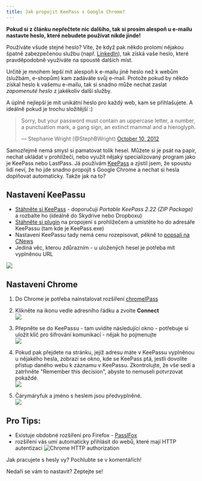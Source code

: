 ```yaml
---
title: Jak propojit KeePass s Google Chrome?
---
```


**Pokud si z článku nepřečtete nic dalšího, tak si prosím alespoň u e-mailu nastavte heslo, které nebudete používat nikde jinde!**

Používáte všude stejné heslo? Víte, že když pak někdo prolomí nějakou špatně zabezpečenou službu (např. [LinkedIn](http://mashable.com/2012/06/06/linkedin-passwords-hacked-confirmation/)), tak získá vaše heslo, které pravděpodobně využíváte na spoustě dalších míst.

Určitě je mnohem lepší mít alespoň k e-mailu jiné heslo než k webům (službám, e-shopům) kam zadáváte svůj e-mail. Protože pokud by někdo získal heslo k vašemu e-mailu, tak si snadno může nechat zaslat *zapomenuté heslo* z jakékoliv další služby.

A úplně nejlepší je mít unikátní heslo pro každý web, kam se přihlašujete. A ideálně pokud je trochu složitější :)

<blockquote class="twitter-tweet" data-lang="en"><p lang="en" dir="ltr">Sorry, but your password must contain an uppercase letter, a number, a punctuation mark, a gang sign, an extinct mammal and a hieroglyph.</p>&mdash; Stephanie Wright (@StephBWright) <a href="https://twitter.com/StephBWright/status/256029401546895360">October 10, 2012</a></blockquote>
<script async src="//platform.twitter.com/widgets.js" charset="utf-8"></script>

Samozřejmě nemá smysl si pamatovat tolik hesel. Můžete si je psát na papír, nechat ukládat v prohlížeči, nebo využít nějaký specializovaný program jako je KeePass nebo LastPass. Já používám [KeePass](http://keepass.info/) a zjistil jsem, že spoustu lidí neví, že ho jde snadno propojit s Google Chrome a nechat si hesla doplňovat automaticky. Takže jak na to?

## Nastavení KeePassu
- [Stáhněte si KeePass](http://keepass.info/download.html) - doporučuji *Portable KeePass 2.22 (ZIP Package)* a rozbalte ho (ideálně do Skydrive nebo Dropboxu)
- [Stáhněte si plugin](https://github.com/pfn/keepasshttp/raw/master/KeePassHttp.plgx) na propojení s prohlížečem a umístěte ho do adresáře KeePassu (tam kde je KeePass.exe)
- Nastavení KeePassu tady nemá cenu rozepisovat, pěkně to [popsali na CNews](http://www.cnews.cz/keepass-sikovna-sprava-hesel-pro-windows-i-mobilni-zarizeni)
- Jediná věc, kterou zdůrazním - u uložených hesel je potřeba mít vyplněnou URL

![](/data/2013/2013-05-03-jak-propojit-keepass-s-google-chrome/2013-05-03-keepass-chrome-01-keepass-url.png)


## Nastavení Chrome
1. Do Chrome je potřeba nainstalovat rozšíření [chromeIPass](https://chrome.google.com/webstore/detail/chromeipass/ompiailgknfdndiefoaoiligalphfdae)

2. Klikněte na ikonu vedle adresního řádku a zvolte **Connect** <br>
![](/data/2013/2013-05-03-jak-propojit-keepass-s-google-chrome/2013-05-03-keepass-chrome-02-chrome-connect.png)

3. Přepněte se do KeePassu - tam uvidíte následující okno - potřebuje si uložit klíč pro šifrování komunikací - nějak ho pojmenujte <br>
![](/data/2013/2013-05-03-jak-propojit-keepass-s-google-chrome/2013-05-03-keepass-chrome-03-keepass-key.png)

4. Pokud pak přejdete na stránku, jejíž adresu máte v KeePassu vyplněnou u nějakého hesla, zobrazí se okno, kde se KeePass ptá, jestli dovolíte přístup daného webu k záznamu v KeePassu. Zkontrolujte, že vše sedí a zatrhněte "Remember this decision", abyste to nemuseli potvrzovat pokaždé. <br>
![](/data/2013/2013-05-03-jak-propojit-keepass-s-google-chrome/2013-05-03-keepass-chrome-04-keepass-confirm-access.png)

5. Čárymáryfuk a jméno s heslem jsou předvyplněné. <br>
![](/data/2013/2013-05-03-jak-propojit-keepass-s-google-chrome/2013-05-03-keepass-chrome-05-chrome-filled.png)

Pro Tips:
----------
- Existuje obdobné rozšíření pro Firefox - [PassIFox](https://github.com/pfn/passifox)
- rozšíření vás umí automaticky přihlásit do webů, které mají HTTP autentizaci
![Chrome HTTP authorization](/data/2013/2013-05-03-jak-propojit-keepass-s-google-chrome/2013-05-03-keepass-chrome-06-chrome-httpauth.png)

Jak pracujete s hesly vy? Pochlubte se v komentářích!

Nedaří se vám to nastavit? Zeptejte se!
